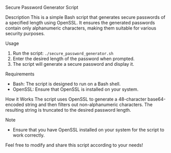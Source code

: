  Secure Password Generator Script

Description
This is a simple Bash script that generates secure passwords of a specified length using OpenSSL. It ensures the generated passwords contain only alphanumeric characters, making them suitable for various security purposes.

Usage
1. Run the script: `./secure_password_generator.sh`
2. Enter the desired length of the password when prompted.
3. The script will generate a secure password and display it.

Requirements
- Bash: The script is designed to run on a Bash shell.
- OpenSSL: Ensure that OpenSSL is installed on your system.

How it Works
The script uses OpenSSL to generate a 48-character base64-encoded string and then filters out non-alphanumeric characters. The resulting string is truncated to the desired password length.

Note
- Ensure that you have OpenSSL installed on your system for the script to work correctly.



Feel free to modify and share this script according to your needs!

